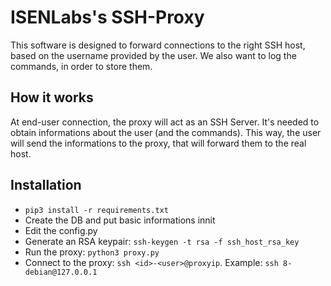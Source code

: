 # ISENLabs's SSH-Proxy
This software is designed to forward connections to the right SSH host, based on the username provided by the user. We also want to log the commands, in order to store them.

## How it works
At end-user connection, the proxy will act as an SSH Server. It's needed to obtain informations about the user (and the commands). This way, the user will send the informations to the proxy, that will forward them to the real host. 

## Installation
- `pip3 install -r requirements.txt`
- Create the DB and put basic informations innit
- Edit the config.py
- Generate an RSA keypair: `ssh-keygen -t rsa -f ssh_host_rsa_key`
- Run the proxy: `python3 proxy.py`
- Connect to the proxy: `ssh <id>-<user>@proxyip`. Example: `ssh 8-debian@127.0.0.1`